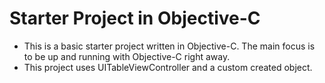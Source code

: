 # Starter Project in Objective-C
- This is a basic starter project written in Objective-C. The main focus is to be up and running with Objective-C right away. 
- This project uses UITableViewController and a custom created object.

